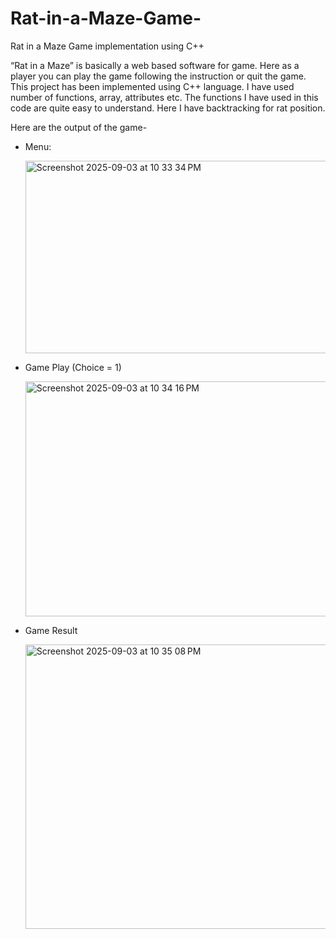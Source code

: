 # Rat-in-a-Maze-Game-
Rat in a Maze Game implementation using C++

“Rat in a Maze” is basically a web based software for game. Here as a player you can play the game following the instruction or quit the game. 
This project has been implemented using C++ language. I have used number of functions, array, attributes etc. The functions I have used in this code are
quite easy to understand. Here I have backtracking for rat position. 

Here are the output of the game- 
 - Menu:
   
   <img width="646" height="308" alt="Screenshot 2025-09-03 at 10 33 34 PM" src="https://github.com/user-attachments/assets/57b323c7-8337-48c2-92c6-d1f9a367d6ff" />

- Game Play (Choice = 1)
  
  <img width="646" height="376" alt="Screenshot 2025-09-03 at 10 34 16 PM" src="https://github.com/user-attachments/assets/3ef2dd62-a984-48d6-a78b-dd19d5c41f55" />

- Game Result
  
  <img width="545" height="455" alt="Screenshot 2025-09-03 at 10 35 08 PM" src="https://github.com/user-attachments/assets/299f5571-6fe1-428f-be25-6ad6a3b90f9e" />


